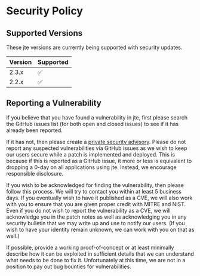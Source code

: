 # Security Policy

## Supported Versions

These jte versions are
currently being supported with security updates.

| Version | Supported          |
| ------- | ------------------ |
| 2.3.x  | :white_check_mark: |
| 2.2.x  | :white_check_mark: |

## Reporting a Vulnerability

If you believe that you have found a vulnerability in jte, first please search the GitHub issues list (for both open and closed issues) to see if it has already been reported.

If it has not, then please create a [private security advisory](https://github.com/casid/jte/security/advisories). Please do not report any suspected vulnerabilities via GitHub issues as we wish to keep our users secure while a patch is implemented and deployed. This is because if this is reported as a GitHub issue, it more or less is equivalent to dropping a 0-day on all applications using jte. Instead, we encourage responsible disclosure.

If you wish to be acknowledged for finding the vulnerability, then please follow this process. We will try to contact you within at least 5 business days. If you eventually wish to have it published as a CVE, we will also work with you to ensure that you are given proper credit with MITRE and NIST. Even if you do not wish to report the vulnerability as a CVE, we will acknowledge you in the patch notes as well as acknowledging you in any security bulletin that we may write up and use to notify our users. (If you wish to have your identity remain unknown, we can work with you on that as well.)

If possible, provide a working proof-of-concept or at least minimally describe how it can be exploited in sufficient details that we can understand what needs to be done to fix it. Unfortunately at this time, we are not in a position to pay out bug bounties for vulnerabilities.
